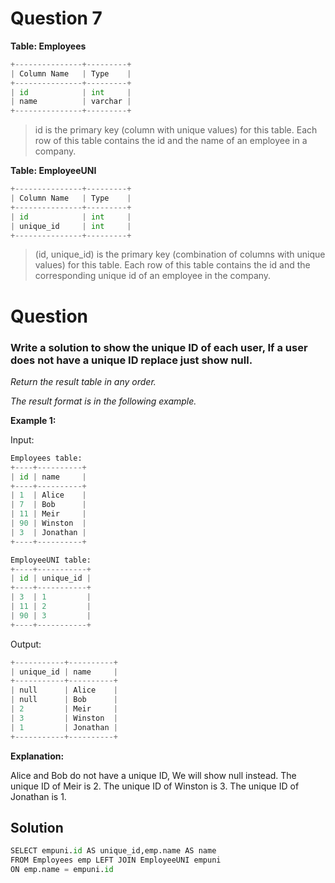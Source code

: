 # Question 7

**Table: Employees**

```python
+---------------+---------+
| Column Name   | Type    |
+---------------+---------+
| id            | int     |
| name          | varchar |
+---------------+---------+
```
>id is the primary key (column with unique values) for this table.
Each row of this table contains the id and the name of an employee in a company.
 

**Table: EmployeeUNI**

```python
+---------------+---------+
| Column Name   | Type    |
+---------------+---------+
| id            | int     |
| unique_id     | int     |
+---------------+---------+
```
>(id, unique_id) is the primary key (combination of columns with unique values) for this table.
Each row of this table contains the id and the corresponding unique id of an employee in the company.

# Question
 

### Write a solution to show the unique ID of each user, If a user does not have a unique ID replace just show null.

*Return the result table in any order.*

*The result format is in the following example.*

 

**Example 1:**

Input: 
```python
Employees table:
+----+----------+
| id | name     |
+----+----------+
| 1  | Alice    |
| 7  | Bob      |
| 11 | Meir     |
| 90 | Winston  |
| 3  | Jonathan |
+----+----------+
```

```python
EmployeeUNI table:
+----+-----------+
| id | unique_id |
+----+-----------+
| 3  | 1         |
| 11 | 2         |
| 90 | 3         |
+----+-----------+
```
Output: 
```python
+-----------+----------+
| unique_id | name     |
+-----------+----------+
| null      | Alice    |
| null      | Bob      |
| 2         | Meir     |
| 3         | Winston  |
| 1         | Jonathan |
+-----------+----------+
```
**Explanation:**

Alice and Bob do not have a unique ID, We will show null instead.
The unique ID of Meir is 2.
The unique ID of Winston is 3.
The unique ID of Jonathan is 1.

## Solution

```python
SELECT empuni.id AS unique_id,emp.name AS name
FROM Employees emp LEFT JOIN EmployeeUNI empuni
ON emp.name = empuni.id
```